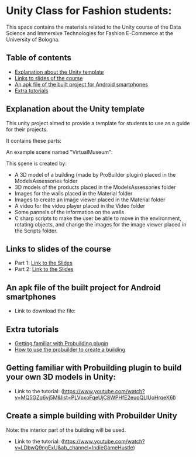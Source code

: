 # Unity Class for Fashion students:
This space contains the materials related to the Unity course of the Data Science and Immersive Technologies for Fashion E-Commerce at the University of Bologna.
## Table of contents
* [Explanation about the Unity template](#Explanation)
* [Links to slides of the course](#slides)
* [An apk file of the built project for Android smartphones](#Tutorials)
* [Extra tutorials](#Tutorials)


## Explanation about the Unity template
This unity project aimed to provide a template for students to use as a guide for their projects.

It contains these parts:

An example scene named "VirtualMuseum":

This scene is created by:

- A 3D model of a building (made by ProBuilder plugin) placed in the ModelsAssessories folder
- 3D models of the products placed in the ModelsAssessories folder
- Images for the walls placed in the Material folder
- Images to create an image viewer placed in the Material folder
- A video for the video player placed in the Video folder
- Some pannels of the information on the walls 
- C sharp scripts to make the user be able to move in the environment, rotating objects, and change the images for the image viewer placed in the Scripts folder.



## Links to slides of the course
* Part 1: [Link to the Slides](https://docs.google.com/presentation/d/1jW5Lnh7VeGfh6XpTCF8-IT86O99VvfY1ZAJkn-QAXBc/edit#slide=id.p1)
* Part 2: [Link to the Slides](https://docs.google.com/presentation/d/1MviPBiGDc32lQsXaDWD6mC8Bp6P_6Hm-nanf_po6opo/edit#slide=id.p34)

## An apk file of the built project for Android smartphones
* Link to download the file: 
	
## Extra tutorials
* [Getting familiar with Probuilding plugin](#Probuilder)
* [How to use the probuilder to create a building](#Probuilder)

## Getting familiar with Probuilding plugin to build your own 3D models in Unity: 
* Link to the tutorial: (https://www.youtube.com/watch?v=MQ5GZq6vj5M&list=PLVpxoFqeUjC8WPHfE2eupQLlUoHrqeK6l)

## Create a simple building with Probuilder Unity
Note: the interior part of the building will be used. 
* Link to the tutorial: (https://www.youtube.com/watch?v=LDbwQ9ngExU&ab_channel=IndieGameHustle)


